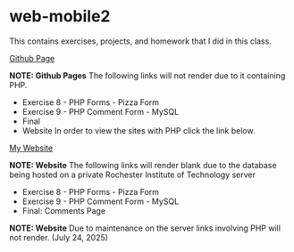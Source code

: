 # web-mobile2
This contains exercises, projects, and homework that I did in this class. 

[Github Page](https://eliana-durell.github.io/web-mobile2/index.html)

**NOTE: Github Pages** The following links will not render due to it containing PHP. 
- Exercise 8 - PHP Forms - Pizza Form
- Exercise 9 - PHP Comment Form - MySQL
- Final
- Website
In order to view the sites with PHP click the link below.

[My Website](https://people.rit.edu/egd1486/240/index.html)

**NOTE: Website** The following links will render blank due to the database being hosted on a private Rochester Institute of Technology server 
- Exercise 8 - PHP Forms - Pizza Form
- Exercise 9 - PHP Comment Form - MySQL
- Final: Comments Page

 **NOTE: Website** Due to maintenance on the server links involving PHP  will not render. (July 24, 2025)
 